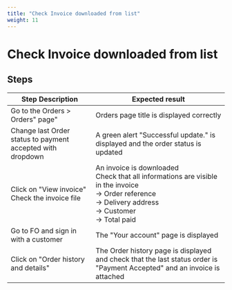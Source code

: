 ```yaml
---
title: "Check Invoice downloaded from list"
weight: 11
---
```


# Check Invoice downloaded from list
## Steps
| Step Description | Expected result |
| ----- | ----- |
| Go to the Orders > Orders" page" | Orders page title is displayed correctly |
| Change last Order status to payment accepted with dropdown | A green alert "Successful update." is displayed and the order status is updated |
| Click on "View invoice"<br>Check the invoice file | An invoice is downloaded<br>Check that all informations are visible in the invoice<br>-> Order reference<br>-> Delivery address<br>-> Customer<br>-> Total paid |
| Go to FO and sign in with a customer | The "Your account" page is displayed |
| Click on "Order history and details" | The Order history page is displayed and check that the last status order is "Payment Accepted" and an invoice is attached |
